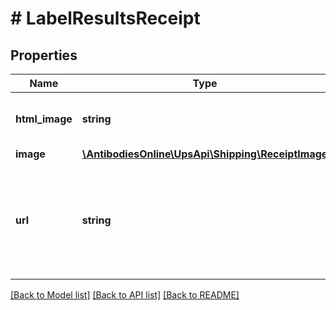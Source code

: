 # # LabelResultsReceipt

## Properties

Name | Type | Description | Notes
------------ | ------------- | ------------- | -------------
**html_image** | **string** | Base 64 encoded html browser image. | [optional]
**image** | [**\AntibodiesOnline\UpsApi\Shipping\ReceiptImage**](ReceiptImage.md) |  | [optional]
**url** | **string** | Receipt&#39;s url  Applicable for following types of shipments: Print/Electronic Return Label Print/Electronic Import Control Label | [optional]

[[Back to Model list]](../../README.md#models) [[Back to API list]](../../README.md#endpoints) [[Back to README]](../../README.md)
